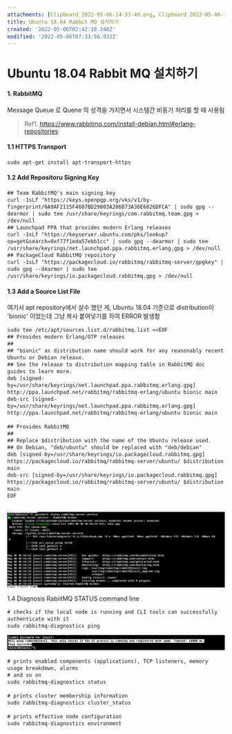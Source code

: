 ```yaml
---
attachments: [Clipboard_2022-05-06-14-33-49.png, Clipboard_2022-05-06-14-35-13.png]
title: Ubuntu 18.04 Rabbit MQ 설치하기
created: '2022-05-06T02:42:10.248Z'
modified: '2022-05-06T07:33:56.932Z'
---
```


# Ubuntu 18.04 Rabbit MQ 설치하기



#### 1. RabbitMQ
Message Queue 로 Quene 의 성격을 가지면서 시스템간 비동기 처리를 할 때 사용됨


>Ref1. https://www.rabbitmq.com/install-debian.html#erlang-repositories

#### 1.1 HTTPS Transport
```
sudo apt-get install apt-transport-https
```

#### 1.2 Add Repositoru Signing Key
```
## Team RabbitMQ's main signing key
curl -1sLf "https://keys.openpgp.org/vks/v1/by-fingerprint/0A9AF2115F4687BD29803A206B73A36E6026DFCA" | sudo gpg --dearmor | sudo tee /usr/share/keyrings/com.rabbitmq.team.gpg > /dev/null
## Launchpad PPA that provides modern Erlang releases
curl -1sLf "https://keyserver.ubuntu.com/pks/lookup?op=get&search=0xf77f1eda57ebb1cc" | sudo gpg --dearmor | sudo tee /usr/share/keyrings/net.launchpad.ppa.rabbitmq.erlang.gpg > /dev/null
## PackageCloud RabbitMQ repository
curl -1sLf "https://packagecloud.io/rabbitmq/rabbitmq-server/gpgkey" | sudo gpg --dearmor | sudo tee /usr/share/keyrings/io.packagecloud.rabbitmq.gpg > /dev/null
```
#### 1.3 Add a Source List File
여기서 apt repository에서 실수 했던 게, Ubuntu 18.04 기준으로 distribution이 'bionic' 이었는데 그냥 복사 붙여넣기를 하여 ERROR 발생함


```
sudo tee /etc/apt/sources.list.d/rabbitmq.list <<EOF
## Provides modern Erlang/OTP releases
##
## "bionic" as distribution name should work for any reasonably recent Ubuntu or Debian release.
## See the release to distribution mapping table in RabbitMQ doc guides to learn more.
deb [signed-by=/usr/share/keyrings/net.launchpad.ppa.rabbitmq.erlang.gpg] http://ppa.launchpad.net/rabbitmq/rabbitmq-erlang/ubuntu bionic main
deb-src [signed-by=/usr/share/keyrings/net.launchpad.ppa.rabbitmq.erlang.gpg] http://ppa.launchpad.net/rabbitmq/rabbitmq-erlang/ubuntu bionic main

## Provides RabbitMQ
##
## Replace $distribution with the name of the Ubuntu release used.
## On Debian, "deb/ubuntu" should be replaced with "deb/debian"
deb [signed-by=/usr/share/keyrings/io.packagecloud.rabbitmq.gpg] https://packagecloud.io/rabbitmq/rabbitmq-server/ubuntu/ $distribution main
deb-src [signed-by=/usr/share/keyrings/io.packagecloud.rabbitmq.gpg] https://packagecloud.io/rabbitmq/rabbitmq-server/ubuntu/ $distribution main
EOF


```

![](https://github.com/jinsirie/TIL/blob/813ac7d66ec3e75c3ceebc08526fcb8a82e62bb1/img/Clipboard_2022-05-06-14-33-49.png)

1.4 Diagnosis RabiitMQ STATUS command line 



```
# checks if the local node is running and CLI tools can successfully authenticate with it
sudo rabbitmq-diagnostics ping
```

![](https://github.com/jinsirie/TIL/blob/813ac7d66ec3e75c3ceebc08526fcb8a82e62bb1/img/Clipboard_2022-05-06-14-35-13.png)



```
# prints enabled components (applications), TCP listeners, memory usage breakdown, alarms
# and so on
sudo rabbitmq-diagnostics status

# prints cluster membership information
sudo rabbitmq-diagnostics cluster_status

# prints effective node configuration
sudo rabbitmq-diagnostics environment

```
